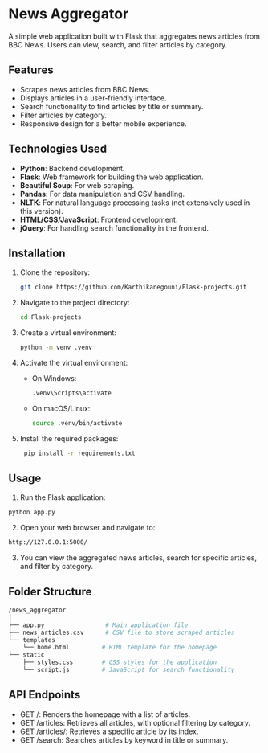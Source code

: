 # News Aggregator

A simple web application built with Flask that aggregates news articles from BBC News. Users can view, search, and filter articles by category.


## Features

- Scrapes news articles from BBC News.
- Displays articles in a user-friendly interface.
- Search functionality to find articles by title or summary.
- Filter articles by category.
- Responsive design for a better mobile experience.

## Technologies Used

- **Python**: Backend development.
- **Flask**: Web framework for building the web application.
- **Beautiful Soup**: For web scraping.
- **Pandas**: For data manipulation and CSV handling.
- **NLTK**: For natural language processing tasks (not extensively used in this version).
- **HTML/CSS/JavaScript**: Frontend development.
- **jQuery**: For handling search functionality in the frontend.

## Installation

1. Clone the repository:
   ```bash
   git clone https://github.com/Karthikanegouni/Flask-projects.git

2. Navigate to the project directory:
   ```bash
   cd Flask-projects

3. Create a virtual environment:
   ```bash
   python -m venv .venv

4. Activate the virtual environment:

      - On Windows:
         ```bash
         .venv\Scripts\activate
         ```
      - On macOS/Linux:
        ```bash
        source .venv/bin/activate
        ```

5. Install the required packages:
    ```bash
     pip install -r requirements.txt

## Usage

1. Run the Flask application:
  ```bash
  python app.py
```
2. Open your web browser and navigate to:
```bash
http://127.0.0.1:5000/
```

3. You can view the aggregated news articles, search for specific articles, and filter by category.

## Folder Structure
```bash
/news_aggregator
│
├── app.py                 # Main application file
├── news_articles.csv      # CSV file to store scraped articles
└── templates
    └── home.html         # HTML template for the homepage
└── static
    ├── styles.css        # CSS styles for the application
    └── script.js         # JavaScript for search functionality
```

## API Endpoints
- GET /: Renders the homepage with a list of articles.
- GET /articles: Retrieves all articles, with optional filtering by category.
- GET /articles/<id>: Retrieves a specific article by its index.
- GET /search: Searches articles by keyword in title or summary.
